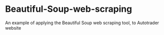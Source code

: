 # Beautiful-Soup-web-scraping
An example of applying the Beautiful Soup web scraping tool, to Autotrader website

